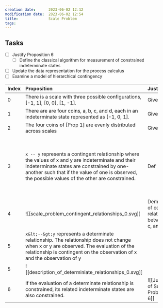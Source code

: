```yaml
---
creation date:		2023-06-02 12:12
modification date:	2023-06-02 12:54
title: 				Scale Problem
tags:
---
```

## Tasks
- [ ] Justify Proposition 6 
	- [ ] Define the classical algorithm for measurement of constrained indeterminate states
- [ ] Update the data representation for the process calculus
- [ ] Examine a model of hierarchical contingency

| Index | Proposition                                                                                                                                                                                                                                                  | Justification                                                     | Comments                                                                                                         |
|:------|:-------------------------------------------------------------------------------------------------------------------------------------------------------------------------------------------------------------------------------------------------------------|:------------------------------------------------------------------|:-----------------------------------------------------------------------------------------------------------------|
|     0 | There is a scale with three possible configurations, [-1, 1], [0, 0], [1, -1].                                                                                                                                                                               | Given                                                             |                                                                                                                  |
|     1 | There are are four coins, a, b, c, and d, each in an indeterminate state represented as [-1, 0, 1].                                                                                                                                                          | Given                                                             |                                                                                                                  |
|     2 | The four coins of [Prop 1] are evenly distributed across scales                                                                                                                                                                                              | Given                                                             |                                                                                                                  |
|     3 | `x -- y` represents a contingent relationship where the values of x and y are indeterminate and their indeterminate states are constrained by one-another such that if the value of one is observed, the possible values of the other are constrained.&nbsp; | Def                                                               | The visual isomorphism is a dashed line.<div><br></div><div>We can represent relationships using a process</div> |
|     4 | ![[scale_problem_contingent_relationships_0.svg]]                                                                                                                                                                                                            | Demonstration of contingent relationships between a, b, c, and d. |                                                                                                                  |
|     5 | `x&lt;--&gt;y` represents a determinate relationship. The relationship does not change when x or y are observed. The evaluation of the relationship is contingent on the observation of x and the observation of y                                           |                                                                   | s                                                                                                                |
|     5 | ![[description_of_determiniate_relationships_0.svg]]                                                                                                                                                                                                         |                                                                   |                                                                                                                  |
|     6 | If the evaluation of a determinate relationship is constrained, its related indeterminate states are also constrained.                                                                                                                                                |  ![[Justification of Scale Problem Prop 6]]|                                                                                                                  |  
